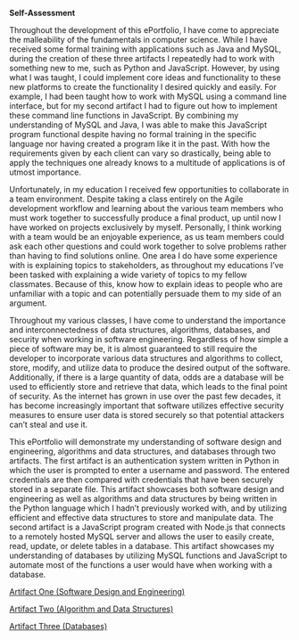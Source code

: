 **Self-Assessment**

Throughout the development of this ePortfolio, I have come to appreciate the malleability of the fundamentals in computer science. While I have received some formal training with applications such as Java and MySQL, during the creation of these three artifacts I repeatedly had to work with something new to me, such as Python and JavaScript. However, by using what I was taught, I could implement core ideas and functionality to these new platforms to create the functionality I desired quickly and easily. For example, I had been taught how to work with MySQL using a command line interface, but for my second artifact I had to figure out how to implement these command line functions in JavaScript. By combining my understanding of MySQL and Java, I was able to make this JavaScript program functional despite having no formal training in the specific language nor having created a program like it in the past. With how the requirements given by each client can vary so drastically, being able to apply the techniques one already knows to a multitude of applications is of utmost importance.

Unfortunately, in my education I received few opportunities to collaborate in a team environment. Despite taking a class entirely on the Agile development workflow and learning about the various team members who must work together to successfully produce a final product, up until now I have worked on projects exclusively by myself. Personally, I think working with a team would be an enjoyable experience, as us team members could ask each other questions and could work together to solve problems rather than having to find solutions online. One area I do have some experience with is explaining topics to stakeholders, as throughout my educations I’ve been tasked with explaining a wide variety of topics to my fellow classmates. Because of this, know how to explain ideas to people who are unfamiliar with a topic and can potentially persuade them to my side of an argument.

Throughout my various classes, I have come to understand the importance and interconnectedness of data structures, algorithms, databases, and security when working in software engineering. Regardless of how simple a piece of software may be, it is almost guaranteed to still require the developer to incorporate various data structures and algorithms to collect, store, modify, and utilize data to produce the desired output of the software. Additionally, if there is a large quantity of data, odds are a database will be used to efficiently store and retrieve that data, which leads to the final point of security. As the internet has grown in use over the past few decades, it has become increasingly important that software utilizes effective security measures to ensure user data is stored securely so that potential attackers can’t steal and use it.

This ePortfolio will demonstrate my understanding of software design and engineering, algorithms and data structures, and databases through two artifacts. The first artifact is an authentication system written in Python in which the user is prompted to enter a username and password. The entered credentials are then compared with credentials that have been securely stored in a separate file. This artifact showcases both software design and engineering as well as algorithms and data structures by being written in the Python language which I hadn’t previously worked with, and by utilizing efficient and effective data structures to store and manipulate data. The second artifact is a JavaScript program created with Node.js that connects to a remotely hosted MySQL server and allows the user to easily create, read, update, or delete tables in a database. This artifact showcases my understanding of databases by utilizing MySQL functions and JavaScript to automate most of the functions a user would have when working with a database.

[Artifact One (Software Design and Engineering)](./ArtifactOne.md)

[Artifact Two (Algorithm and Data Structures)](./ArtifactTwo.md)

[Artifact Three (Databases)](./ArtifactThree.md)

